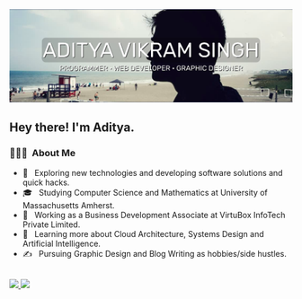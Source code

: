 <img src="https://raw.githubusercontent.com/AVS1508/AVS1508/master/assets/Aditya%20Vikram%20Singh%20Banner.png">

<h2> Hey there! I'm Aditya.</h2>

<h3> 👨🏻‍💻 &nbsp;About Me </h3>

- 🤔 &nbsp; Exploring new technologies and developing software solutions and quick hacks.
- 🎓 &nbsp; Studying Computer Science and Mathematics at University of Massachusetts Amherst.
- 💼 &nbsp; Working as a Business Development Associate at VirtuBox InfoTech Private Limited.
- 🌱 &nbsp; Learning more about Cloud Architecture, Systems Design and Artificial Intelligence.
- ✍️ &nbsp; Pursuing Graphic Design and Blog Writing as hobbies/side hustles.

<br/>

<a href="https://github.com/Gregzeee">
  <img height="180em" src="https://github-readme-streak-stats.herokuapp.com/?user=Gregzeee&theme=dark&hide_border=true)" />
  <img height="180em" src="https://github-readme-stats-a5xq.vercel.app/api/top-langs/?username=Gregzeee&layout=compact&theme=dark)](https://github.com/anuraghazra/github-readme-stats")" />
</a>

<br/>
